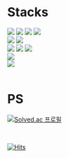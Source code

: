 <h1>Stacks</h1>
<div align="">
  <img src="https://img.shields.io/badge/Python-3776AB?style=flat-square&logo=python&logoColor=white"/>
  <img src="https://img.shields.io/badge/JavaScript-F7DF1E?style=flat-square&logo=javascript&logoColor=black"/>
  <img src="https://img.shields.io/badge/Linux-FCC624?style=flat-square&logo=Linux&logoColor=black"/>
  <img src="https://img.shields.io/badge/Amazon AWS-232F3E?style=flat-square&logo=amazonwebservices&logoColor=white"/>
  </br>
  <img src="https://img.shields.io/badge/Fastapi-009688?style=flat-square&logo=fastapi&logoColor=white"/>
  <img src="https://img.shields.io/badge/Node.js-5FA04E?style=flat-square&logo=nodedotjs&logoColor=white"/>
  </br>
  <img src="https://img.shields.io/badge/Airflow-017CEE?style=flat-square&logo=ApacheAirflow&logoColor=white"/>
  <img src="https://img.shields.io/badge/PyTorch-EE4C2C?style=flat-square&logo=PyTorch&logoColor=white"/>
  <img src="https://img.shields.io/badge/TensorFlow-FF6F00?style=flat-square&logo=tensorflow&logoColor=white"/>
  </br>
  <img src="https://img.shields.io/badge/MySQL-4479A1?style=flat-square&logo=MySQL&logoColor=white"/>
  </br>
  <img src="https://img.shields.io/badge/Docker-2496ED?style=flat-square&logo=Docker&logoColor=white"/>
</div>
</br>

<h1>PS</h1>

[![Solved.ac
프로필](http://mazassumnida.wtf/api/generate_badge?boj=mondayy1)](https://solved.ac/mondayy1)

</br>

[![Hits](https://hits.seeyoufarm.com/api/count/incr/badge.svg?url=https%3A%2F%2Fgithub.com%2Fmondayy1&count_bg=%2379C83D&title_bg=%23555555&icon=&icon_color=%23E7E7E7&title=hits&edge_flat=true)](https://hits.seeyoufarm.com)
